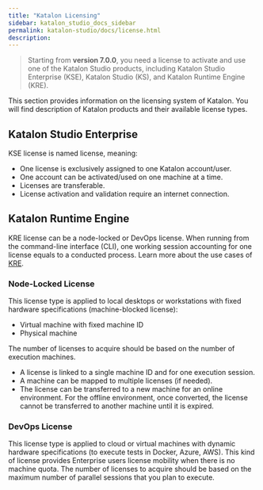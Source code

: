 ```yaml
---
title: "Katalon Licensing"
sidebar: katalon_studio_docs_sidebar
permalink: katalon-studio/docs/license.html
description:
---
```


> Starting from **version 7.0.0**, you need a license to activate and use one of the Katalon Studio products, including Katalon Studio Enterprise (KSE), Katalon Studio (KS), and Katalon Runtime Engine (KRE).

This section provides information on the licensing system of Katalon. You will find description of Katalon products and their available license types.

## Katalon Studio Enterprise

KSE license is named license, meaning:

* One license is exclusively assigned to one Katalon account/user.
* One account can be activated/used on one machine at a time.
* Licenses are transferable.
* License activation and validation require an internet connection.

## Katalon Runtime Engine

KRE license can be a node-locked or DevOps license. When running from the command-line interface (CLI), one working session accounting for one license equals to a conducted process. Learn more about the use cases of [KRE](/katalon-studio/docs/intro-RE).

### Node-Locked License

This license type is applied to local desktops or workstations with fixed hardware specifications (machine-blocked license):

* Virtual machine with fixed machine ID
* Physical machine

The number of licenses to acquire should be based on the number of execution machines.

* A license is linked to a single machine ID and for one execution session.
* A machine can be mapped to multiple licenses (if needed).
* The license can be transferred to a new machine for an online environment. For the offline environment, once converted, the license cannot be transferred to another machine until it is expired.

### DevOps License

This license type is applied to cloud or virtual machines with dynamic hardware specifications (to execute tests in Docker, Azure, AWS). This kind of license provides Enterprise users license mobility when there is no machine quota. The number of licenses to acquire should be based on the maximum number of parallel sessions that you plan to execute.
